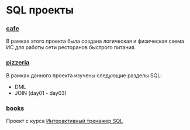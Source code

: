 # SQL проекты

### [cafe](https://github.com/habbena/sql/tree/main/cafe)
В рамках этого проекта была создана логическая и физическая схема ИС для работы сети ресторанов быстрого питания. 


### [pizzeria](https://github.com/habbena/sql/tree/main/pizzeria)

В рамках данного проекта изучены следующие разделы SQL: 
- DML 
- JOIN (day01 - day03)

### [books](https://github.com/habbena/SQL/tree/main/books)
Проект с курса [Интерактивный тренажер SQL](https://stepik.org/course/63054/info)
